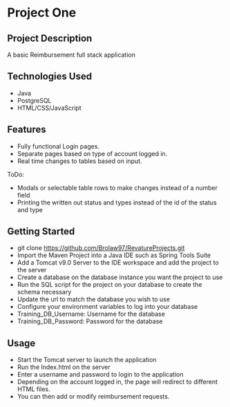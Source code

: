 # Project One

## Project Description

A basic Reimbursement full stack application

## Technologies Used

* Java
* PostgreSQL
* HTML/CSS/JavaScript

## Features

* Fully functional Login pages.
* Separate pages based on type of account logged in.
* Real time changes to tables based on input.

ToDo:
* Modals or selectable table rows to make changes instead of a number field
* Printing the written out status and types instead of the id of the status and type

## Getting Started
   
- git clone https://github.com/Brolaw97/RevatureProjects.git
- Import the Maven Project into a Java IDE such as Spring Tools Suite
- Add a Tomcat v9.0 Server to the IDE workspace and add the project to the server
- Create a database on the database instance you want the project to use
- Run the SQL script for the project on your database to create the schema necessary
- Update the url to match the database you wish to use
- Configure your environment variables to log into your database
- Training_DB_Username: Username for the database
- Training_DB_Password: Password for the database

## Usage

- Start the Tomcat server to launch the application
- Run the Index.html on the server
- Enter a username and password to login to the application
- Depending on the account logged in, the page will redirect to different HTML files. 
- You can then add or modify reimbursement requests.

